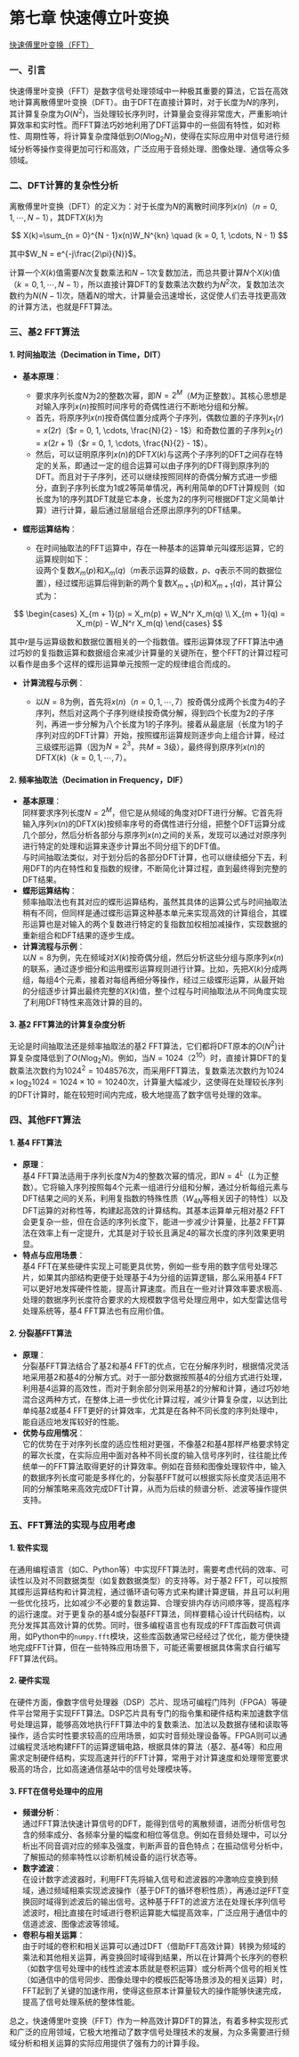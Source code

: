 # 第七章 快速傅立叶变换

[快速傅里叶变换（FFT）](第七章%20快速傅立叶变换/快速傅里叶变换（FFT）.md)

### 一、引言

快速傅里叶变换（FFT）是数字信号处理领域中一种极其重要的算法，它旨在高效地计算离散傅里叶变换（DFT）。由于DFT在直接计算时，对于长度为$N$的序列，其计算复杂度为$O(N^2)$，当处理较长序列时，计算量会变得非常庞大，严重影响计算效率和实时性。而FFT算法巧妙地利用了DFT运算中的一些固有特性，如对称性、周期性等，将计算复杂度降低到$O(N\log_2 N)$，使得在实际应用中对信号进行频域分析等操作变得更加可行和高效，广泛应用于音频处理、图像处理、通信等众多领域。

### 二、DFT计算的复杂性分析

离散傅里叶变换（DFT）的定义为：对于长度为$N$的离散时间序列$x(n)$（$n = 0, 1, \cdots, N - 1$），其DFT$X(k)$为

$$
X(k)=\sum_{n = 0}^{N - 1}x(n)W_N^{kn} \quad (k = 0, 1, \cdots, N - 1)
$$

其中$W_N = e^{-j\frac{2\pi}{N}}$。

计算一个$X(k)$值需要$N$次复数乘法和$N - 1$次复数加法，而总共要计算$N$个$X(k)$值（$k = 0, 1, \cdots, N - 1$），所以直接计算DFT的复数乘法次数约为$N^2$次，复数加法次数约为$N(N - 1)$次，随着$N$的增大，计算量会迅速增长，这促使人们去寻找更高效的计算方法，也就是FFT算法。

### 三、基2 FFT算法

#### 1. 时间抽取法（Decimation in Time，DIT）

* **基本原理**：

  * 要求序列长度$N$为$2$的整数次幂，即$N = 2^M$（$M$为正整数）。其核心思想是对输入序列$x(n)$按照时间序号的奇偶性进行不断地分组和分解。
  * 首先，将原序列$x(n)$按奇偶位置分成两个子序列，偶数位置的子序列$x_1(r) = x(2r)$（$r = 0, 1, \cdots, \frac{N}{2} - 1$）和奇数位置的子序列$x_2(r) = x(2r + 1)$（$r = 0, 1, \cdots, \frac{N}{2} - 1$）。
  * 然后，可以证明原序列$x(n)$的DFT$X(k)$与这两个子序列的DFT之间存在特定的关系，即通过一定的组合运算可以由子序列的DFT得到原序列的DFT。而且对于子序列，还可以继续按照同样的奇偶分解方式进一步细分，直到子序列长度为$1$或$2$等简单情况，再利用简单的DFT计算规则（如长度为$1$的序列其DFT就是它本身，长度为$2$的序列可根据DFT定义简单计算）进行计算，最后通过层层组合还原出原序列的DFT结果。
* **蝶形运算结构**：

  * 在时间抽取法的FFT运算中，存在一种基本的运算单元叫蝶形运算，它的运算规则如下：  
    设两个复数$X_m(p)$和$X_m(q)$（$m$表示运算的级数，$p$、$q$表示不同的数据位置），经过蝶形运算后得到新的两个复数$X_{m + 1}(p)$和$X_{m + 1}(q)$，其计算公式为：

$$
\begin{cases}
X_{m + 1}(p) = X_m(p) + W_N^r X_m(q) \\
X_{m + 1}(q) = X_m(p) - W_N^r X_m(q)
\end{cases}
$$

其中$r$是与运算级数和数据位置相关的一个指数值。蝶形运算体现了FFT算法中通过巧妙的复指数运算和数据组合来减少计算量的关键所在，整个FFT的计算过程可以看作是由多个这样的蝶形运算单元按照一定的规律组合而成的。

* **计算流程与示例**：

  * 以$N = 8$为例，首先将$x(n)$（$n = 0, 1, \cdots, 7$）按奇偶分成两个长度为$4$的子序列，然后对这两个子序列继续按奇偶分解，得到四个长度为$2$的子序列，再进一步分解为八个长度为$1$的子序列。接着从最底层（长度为$1$的子序列对应的DFT计算）开始，按照蝶形运算规则逐步向上组合计算，经过三级蝶形运算（因为$N = 2^3$，共$M = 3$级），最终得到原序列$x(n)$的DFT$X(k)$（$k = 0, 1, \cdots, 7$）。

#### 2. 频率抽取法（Decimation in Frequency，DIF）

* **基本原理**：  
  同样要求序列长度$N = 2^M$，但它是从频域的角度对DFT进行分解。它首先将输入序列$x(n)$的DFT$X(k)$按频率序号的奇偶性进行分组，把整个DFT运算分成几个部分，然后分析各部分与原序列$x(n)$之间的关系，发现可以通过对原序列进行特定的处理和运算来逐步计算出不同分组下的DFT值。  
  与时间抽取法类似，对于划分后的各部分DFT计算，也可以继续细分下去，利用DFT的内在特性和复指数的规律，不断简化计算过程，直到最终得到完整的DFT结果。
* **蝶形运算结构**：  
  频率抽取法也有其对应的蝶形运算结构，虽然其具体的运算公式与时间抽取法稍有不同，但同样是通过蝶形运算这种基本单元来实现高效的计算组合，其蝶形运算也是对输入的两个复数进行特定的复指数加权相加减操作，实现数据的重新组合和DFT结果的逐步生成。
* **计算流程与示例**：  
  以$N = 8$为例，先在频域对$X(k)$按奇偶分组，然后分析这些分组与原序列$x(n)$的联系，通过逐步细分和运用蝶形运算规则进行计算。比如，先把$X(k)$分成两组，每组$4$个元素，接着对每组再细分等操作，经过三级蝶形运算，从最开始的分组逐步计算出最终完整的$X(k)$值，整个过程与时间抽取法从不同角度实现了利用DFT特性来高效计算的目的。

#### 3. 基2 FFT算法的计算复杂度分析

无论是时间抽取法还是频率抽取法的基2 FFT算法，它们都将DFT原本的$O(N^2)$计算复杂度降低到了$O(N\log_2 N)$。例如，当$N = 1024$（$2^{10}$）时，直接计算DFT的复数乘法次数约为$1024^2 = 1048576$次，而采用FFT算法，复数乘法次数约为$1024\times\log_2 1024 = 1024\times10 = 10240$次，计算量大幅减少，这使得在处理较长序列的DFT计算时，能在较短时间内完成，极大地提高了数字信号处理的效率。

### 四、其他FFT算法

#### 1. 基4 FFT算法

* **原理**：  
  基4 FFT算法适用于序列长度$N$为$4$的整数次幂的情况，即$N = 4^L$（$L$为正整数）。它将输入序列按照每$4$个元素一组进行分组和分解，通过分析每组元素与DFT结果之间的关系，利用复指数的特殊性质（$W_{4N}$等相关因子的特性）以及DFT运算的对称性等，构建起高效的计算结构。其基本运算单元相对基2 FFT会更复杂一些，但在合适的序列长度下，能进一步减少计算量，比基2 FFT算法在效率上有一定提升，尤其是对于较长且满足$4$的幂次长度的序列效果更明显。
* **特点与应用场景**：  
  基4 FFT在某些硬件实现上可能更具优势，例如一些专用的数字信号处理芯片，如果其内部结构更便于处理基于$4$为分组的运算逻辑，那么采用基4 FFT可以更好地发挥硬件性能，提高计算速度。而且在一些对计算效率要求极高、处理的数据序列长度符合要求的大规模数字信号处理应用中，如大型雷达信号处理系统等，基4 FFT算法也有应用价值。

#### 2. 分裂基FFT算法

* **原理**：  
  分裂基FFT算法结合了基2和基4 FFT的优点，它在分解序列时，根据情况灵活地采用基2和基4的分解方式。对于一部分数据按照基4的分组方式进行处理，利用基4运算的高效性，而对于剩余部分则采用基2的分解和计算，通过巧妙地混合这两种方式，在整体上进一步优化计算过程，减少计算复杂度，以达到比单纯基2或基4 FFT更好的计算效率，尤其是在各种不同长度的序列处理中，能自适应地发挥较好的性能。
* **优势与应用情况**：  
  它的优势在于对序列长度的适应性相对更强，不像基2和基4那样严格要求特定的幂次长度，在实际应用中面对各种不同长度的输入信号序列时，往往能比传统单一的FFT算法取得更好的计算效率。例如在音频和图像处理软件中，输入的数据序列长度可能是多样化的，分裂基FFT就可以根据实际长度灵活运用不同的分解策略来高效完成DFT计算，从而为后续的频谱分析、滤波等操作提供支持。

### 五、FFT算法的实现与应用考虑

#### 1. 软件实现

在通用编程语言（如C、Python等）中实现FFT算法时，需要考虑代码的效率、可读性以及对不同数据类型（如复数数据类型）的支持等。对于基2 FFT，可以按照其蝶形运算结构和计算流程，通过循环语句等方式来构建计算逻辑，并且可以利用一些优化技巧，比如减少不必要的复数运算、合理安排内存访问顺序等，提高程序的运行速度。对于更复杂的基4或分裂基FFT算法，同样要精心设计代码结构，以充分发挥其高效计算的优势。同时，很多编程语言也有现成的FFT库函数可供调用，如Python中的`numpy.fft`​模块，这些库函数通常已经经过了优化，能方便快捷地完成FFT计算，但在一些特殊应用场景下，可能还需要根据具体需求自行编写FFT算法代码。

#### 2. 硬件实现

在硬件方面，像数字信号处理器（DSP）芯片、现场可编程门阵列（FPGA）等硬件平台常用于实现FFT算法。DSP芯片具有专门的指令集和硬件结构来加速数字信号处理运算，能够高效地执行FFT算法中的复数乘法、加法以及数据存储和读取等操作，适合实时性要求较高的应用场景，如实时音频处理设备等。FPGA则可以通过编程灵活地构建FFT的运算逻辑电路，根据具体的算法（基2、基4等）和应用需求定制硬件结构，实现高速并行的FFT计算，常用于对计算速度和处理带宽要求极高的场合，比如高速通信基站中的信号处理模块等。

#### 3. FFT在信号处理中的应用

* **频谱分析**：  
  通过FFT算法快速计算信号的DFT，能得到信号的离散频谱，进而分析信号包含的频率成分、各频率分量的幅度和相位等信息。例如在音频处理中，可以分析出不同音调对应的频率及强度，判断声音的音色特点；在振动信号分析中，了解振动的频率特性以诊断机械设备的运行状态等。
* **数字滤波**：  
  在设计数字滤波器时，利用FFT先将输入信号和滤波器的冲激响应变换到频域，通过频域相乘实现滤波操作（基于DFT的循环卷积性质），再通过逆FFT变换回时域得到滤波后的输出信号。这种基于FFT的滤波方法在处理长序列信号滤波时，相比直接在时域进行卷积运算能大幅提高效率，广泛应用于通信中的信道滤波、图像滤波等领域。
* **卷积与相关运算**：  
  由于时域的卷积和相关运算可以通过DFT（借助FFT高效计算）转换为频域的乘法和其他相关运算，再变换回时域得到结果，所以在计算两个长序列的卷积（如数字信号处理中的线性滤波本质就是卷积运算）或分析两个信号的相关性（如通信中的信号同步、图像处理中的模板匹配等场景涉及的相关运算）时，FFT起到了关键的加速作用，使得这些原本计算量较大的操作能够快速完成，提高了信号处理系统的整体性能。

总之，快速傅里叶变换（FFT）作为一种高效计算DFT的算法，有着多种实现形式和广泛的应用领域，它极大地推动了数字信号处理技术的发展，为众多需要进行频域分析和相关运算的实际应用提供了强有力的计算手段。
